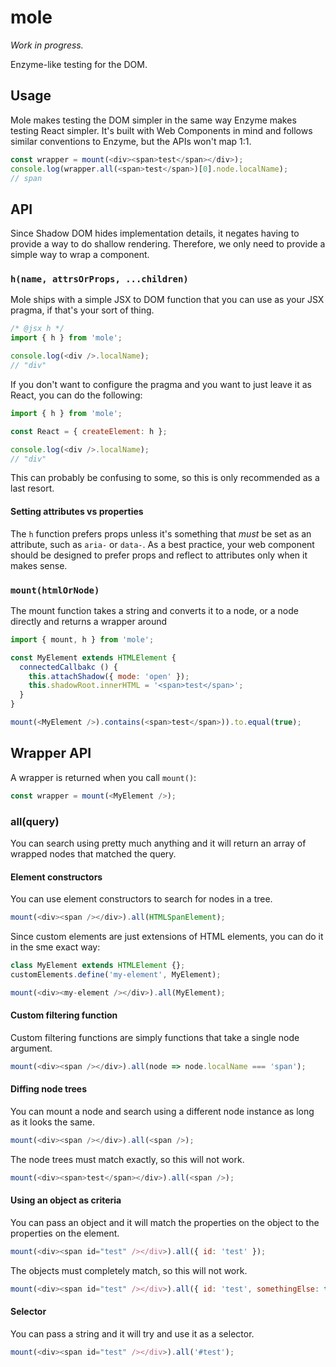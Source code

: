 # mole

*Work in progress.*

Enzyme-like testing for the DOM.



## Usage

Mole makes testing the DOM simpler in the same way Enzyme makes testing React simpler. It's built with Web Components in mind and follows similar conventions to Enzyme, but the APIs won't map 1:1.

```js
const wrapper = mount(<div><span>test</span></div>);
console.log(wrapper.all(<span>test</span>)[0].node.localName);
// span
```



## API

Since Shadow DOM hides implementation details, it negates having to provide a way to do shallow rendering. Therefore, we only need to provide a simple way to wrap a component.



### `h(name, attrsOrProps, ...children)`

Mole ships with a simple JSX to DOM function that you can use as your JSX pragma, if that's your sort of thing.

```js
/* @jsx h */
import { h } from 'mole';

console.log(<div />.localName);
// "div"
```

If you don't want to configure the pragma and you want to just leave it as React, you can do the following:

```js
import { h } from 'mole';

const React = { createElement: h };

console.log(<div />.localName);
// "div"
```

This can probably be confusing to some, so this is only recommended as a last resort.



#### Setting attributes vs properties

The `h` function prefers props unless it's something that *must* be set as an attribute, such as `aria-` or `data-`. As a best practice, your web component should be designed to prefer props and reflect to attributes only when it makes sense.



### `mount(htmlOrNode)`

The mount function takes a string and converts it to a node, or a node directly and returns a wrapper around 

```js
import { mount, h } from 'mole';

const MyElement extends HTMLElement {
  connectedCallbakc () {
    this.attachShadow({ mode: 'open' });
    this.shadowRoot.innerHTML = '<span>test</span>';
  }
}

mount(<MyElement />).contains(<span>test</span>)).to.equal(true);
```


## Wrapper API

A wrapper is returned when you call `mount()`:

```js
const wrapper = mount(<MyElement />);
```



### all(query)

You can search using pretty much anything and it will return an array of wrapped nodes that matched the query.



#### Element constructors

You can use element constructors to search for nodes in a tree.

```js
mount(<div><span /></div>).all(HTMLSpanElement);
```

Since custom elements are just extensions of HTML elements, you can do it in the sme exact way:

```js
class MyElement extends HTMLElement {};
customElements.define('my-element', MyElement);

mount(<div><my-element /></div>).all(MyElement);
```



#### Custom filtering function

Custom filtering functions are simply functions that take a single node argument.

```js
mount(<div><span /></div>).all(node => node.localName === 'span');
```



#### Diffing node trees

You can mount a node and search using a different node instance as long as it looks the same.

```js
mount(<div><span /></div>).all(<span />);
```

The node trees must match exactly, so this will not work.

```js
mount(<div><span>test</span></div>).all(<span />);
```



#### Using an object as criteria

You can pass an object and it will match the properties on the object to the properties on the element.

```js
mount(<div><span id="test" /></div>).all({ id: 'test' });
```

The objects must completely match, so this will not work.

```js
mount(<div><span id="test" /></div>).all({ id: 'test', somethingElse: true });
```


#### Selector

You can pass a string and it will try and use it as a selector.

```js
mount(<div><span id="test" /></div>).all('#test');
```


